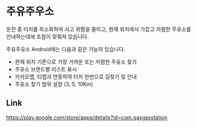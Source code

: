 # 주유주우소
운전 중 터치를 최소화하여 사고 위험을 줄이고, 현재 위치에서 가깝고 저렴한 주유소를 안내하는데에 초점이 맞춰져 있습니다.

주유주유소 Android에는 다음과 같은 기능이 있습니다.
- 현재 위치 기준으로 가장 가까운 또는 저렴한 주유소 찾기
- 주유소 브랜드별 리스트 표시
- 카카오맵, 티맵과 연동하여 터치 한번으로 길찾기 및 안내
- 주유소 찾기 범위 설정 (3, 5, 10Km)
## Link
https://play.google.com/store/apps/details?id=com.gasgasstation
